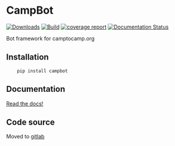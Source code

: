 # CampBot

[![Downloads](http://pepy.tech/badge/campbot)](https://pypi.org/project/campbot/) [![Build](https://gitlab.com/cbeauchesne/CampBot/badges/master/build.svg)](https://gitlab.com/cbeauchesne/CampBot/pipelines) [![coverage report](https://gitlab.com/cbeauchesne/CampBot/badges/master/coverage.svg)](https://cbeauchesne.gitlab.io/CampBot/) [![Documentation Status](https://readthedocs.org/projects/campbot/badge/?version=latest)](https://campbot.readthedocs.io/en/latest/?badge=latest)
 

Bot framework for camptocamp.org

## Installation

```batch
    pip install campbot
```

## Documentation

[Read the docs!](https://campbot.readthedocs.io/)

## Code source

Moved to [gitlab](https://gitlab.com/cbeauchesne/CampBot)